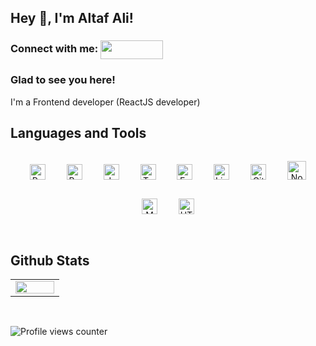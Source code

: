 ## Hey 👋, I'm Altaf Ali!  
  

<h3 align="left">Connect with me: <a href="https://linkedin.com/in/altaf-ali-24a18b220" target="blank"><img align="center" src="https://camo.githubusercontent.com/05a93bdb893b4febd59cb728f7284c9f3cd50528eca63bdc6d57627fe244ca5e/68747470733a2f2f696d672e736869656c64732e696f2f62616467652f6c696e6b6564696e2d2532333145373742352e7376673f267374796c653d666f722d7468652d6261646765266c6f676f3d6c696e6b6564696e266c6f676f436f6c6f723d7768697465" height="30" width="100" /></a></h3>
  
### Glad to see you here!  
I'm a Frontend developer (ReactJS developer) 
<br/>  

## Languages and Tools  
<div align="center">  
<img style="margin: 15px" src="https://profilinator.rishav.dev/skills-assets/react-original-wordmark.svg" alt="React" height="25" />  
<img style="margin: 15px" src="https://profilinator.rishav.dev/skills-assets/bootstrap-plain.svg" alt="Bootstrap" height="25" />  
<img style="margin: 15px" src="https://profilinator.rishav.dev/skills-assets/javascript-original.svg" alt="JavaScript" height="25" />  
<img style="margin: 15px" src="https://profilinator.rishav.dev/skills-assets/typescript-original.svg" alt="TypeScript" height="25" />  
<img style="margin: 15px" src="https://profilinator.rishav.dev/skills-assets/express-original-wordmark.svg" alt="Express.js" height="25" />  
<img style="margin: 15px" src="https://profilinator.rishav.dev/skills-assets/linux-original.svg" alt="Linux" height="25" />  
<img style="margin: 15px" src="https://profilinator.rishav.dev/skills-assets/git-scm-icon.svg" alt="Git" height="25" />  
<img style="margin: 15px" src="https://profilinator.rishav.dev/skills-assets/nodejs-original-wordmark.svg" alt="Node.js" height="30" />  
<img style="margin: 15px" src="https://profilinator.rishav.dev/skills-assets/mongodb-original-wordmark.svg" alt="MongoDB" height="25" />  
<img style="margin: 15px" src="https://profilinator.rishav.dev/skills-assets/html5-original-wordmark.svg" alt="HTML5" height="25" />  
</div>  

<br/>  

## Github Stats  
<table><tr><td valign="top" width="50%">

<img src="https://github-readme-stats.vercel.app/api/top-langs/?username=altaftech&hide_border=true&layout=compact" align="left" style="width: 100%" />

</td></tr></table>  

<br/>  

![Profile views counter](https://komarev.com/ghpvc/?username=altaftech&&style=flat-square)  

<br />


